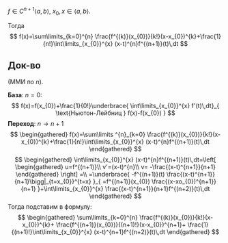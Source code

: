 $f \in C^{n+1}\langle a,b \rangle,\ x_{0},x \in \langle a, b \rangle$.

Тогда 
$$
f(x)=\sum\limits_{k=0}^{n} \frac{f^{(k)}(x_{0})}{k!}(x-x_{0})^{k}+\frac{1}{n!}\int\limits_{x_{0}}^{x} (x-t)^{n}f^{(n+1)}(t)\,dt
$$
## Док-во

(ММИ по $n$).

**База**: $n=0$:
$$
f(x)=f(x_{0})+\frac{1}{0!}\underbrace{ \int\limits_{x_{0}}^{x} f'(t)\,dt}_{ \text{Ньютон-Лейбниц } f(x)-f(x_{0}) } 
$$
**Переход**: $n\to n+1$
$$
\begin{gathered}
f(x)=\sum\limits ^{n}_{k=0} \frac{f^{(k)}(x_{0})}{k!}(x-x_{0})^{k}+\frac{1}{n!}\int\limits_{x_{0}}^{x} (x-t)^{n}f^{(n+1)}(t)\,dt
\end{gathered}
$$
$$
\begin{gathered}
\int\limits_{x_{0}}^{x} (x-t)^{n}f^{(n+1)}(t)\,dt=\left[ \begin{gathered}
u=f^{(n+1)}\\ v'=(x-t)^{n}\\ v= -\frac{(x-t)^{n+1}}{n+1}
\end{gathered} \right] =\\
=\underbrace{ -f^{(n+1)}(t) \frac{(x-t)^{n+1}}{n+1}\bigg|_{t=x_{0}}^{t=x} }_{ =f^{(n+1)}(x_{0}) \frac{(x-xo_{0})^{n+1}}{n+1} }+\int\limits_{x_{0}}^{x} \frac{(x-t)^{n+1}}{n+1}f^{(n+2)}(t)\,dt 
\end{gathered}
$$
Тогда подставим в формулу:
$$
\begin{gathered}
\sum\limits_{k=0}^{n} \frac{f^{(k)}(x_{0})}{k!}(x-x_{0})^{k}+ \frac{f^{(n+1)}(x_{0})}{(n+1)!}(x-x_{0})^{n+1}+ \frac{1}{(n+1)!}\int\limits_{x_{0}}^{x} (x-t)^{n+1}f^{(n+2)}(t)\,dt
\end{gathered}
$$
